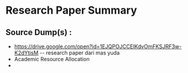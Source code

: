 # Research Paper Summary

## Source Dump(s) :
- https://drive.google.com/open?id=1EJQPOJCCEIKdvOmFKSJRF3w-K2dYtisM -- research paper dari mas yuda
- Academic Resource Allocation
- 
